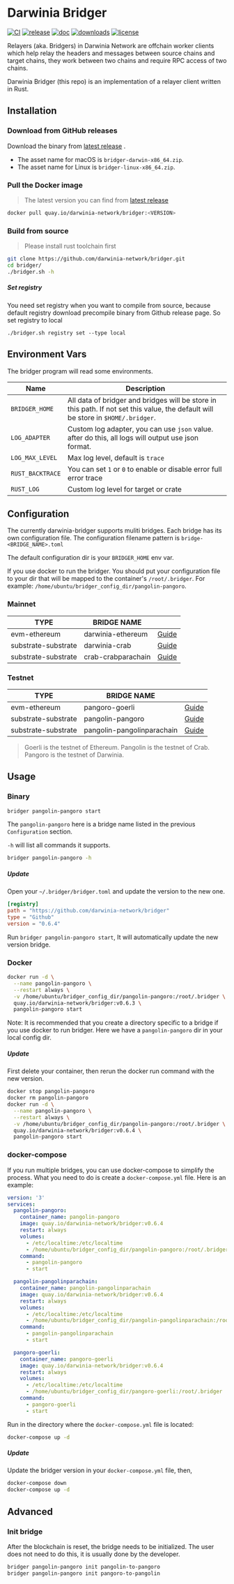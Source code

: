 # Darwinia Bridger

[![CI](https://github.com/darwinia-network/bridger/workflows/CI/badge.svg)](https://github.com/darwinia-network/bridger/actions)
[![release](https://img.shields.io/github/v/release/darwinia-network/bridger)](https://github.com/darwinia-network/bridger/releases/latest)
[![doc](https://img.shields.io/badge/current-docs-brightgreen.svg)](https://rust-docs.darwinia.network/bridger)
[![downloads](https://img.shields.io/crates/d/darwinia-bridger.svg)](https://github.com/darwinia-network/bridger/releases/latest)
[![license](https://img.shields.io/github/license/darwinia-network/bridger)](https://choosealicense.com/licenses/gpl)

Relayers (aka. Bridgers) in Darwinia Network are offchain worker clients which
help relay the headers and messages between source chains and target chains,
they work between two chains and require RPC access of two chains.

Darwinia Bridger (this repo) is an implementation of a relayer client written in
Rust.

## Installation

### Download from GitHub releases

Download the binary
from [latest release](https://github.com/darwinia-network/bridger/releases/latest)
.

* The asset name for macOS is `bridger-darwin-x86_64.zip`.
* The asset name for Linux is `bridger-linux-x86_64.zip`.

### Pull the Docker image

> The latest version you can find from [latest release](https://github.com/darwinia-network/bridger/releases/latest)

```bash
docker pull quay.io/darwinia-network/bridger:<VERSION>
```

### Build from source

> Please install rust toolchain first

```bash
git clone https://github.com/darwinia-network/bridger.git
cd bridger/
./bridger.sh -h
```

##### Set registry

You need set registry when you want to compile from source, because default
registry download precompile binary from Github release page. So set
registry to local

```text
./bridger.sh registry set --type local
```

## Environment Vars

The bridger program will read some environments.

| Name             | Description                                                                                                                       |
|------------------|-----------------------------------------------------------------------------------------------------------------------------------|
| `BRIDGER_HOME`   | All data of bridger and bridges will be store in this path. If not set this value, the default will be store in `$HOME/.bridger`. |
| `LOG_ADAPTER`    | Custom log adapter, you can use `json` value. after do this, all logs will output use json format.                                |
| `LOG_MAX_LEVEL`  | Max log level, default is `trace`                                                                                                 |
| `RUST_BACKTRACE` | You can set  `1` or `0` to enable or disable error full error trace                                                               |
| `RUST_LOG`       | Custom log level for target or crate                                                                                              |

## Configuration

The currently darwinia-bridger supports muliti bridges. Each bridge has its own
configuration file. The configuration filename pattern
is `bridge-<BRIDGE_NAME>.toml`

The default configuration dir is your `BRIDGER_HOME` env var.

If you use docker to run the bridger. You should put your configuration file to
your dir that will be mapped to the container's `/root/.bridger`. For
example: `/home/ubuntu/bridger_config_dir/pangolin-pangoro`.

### Mainnet

| TYPE                | BRIDGE NAME        |                                                                 |
|---------------------|--------------------|-----------------------------------------------------------------|
| evm-ethereum        | darwinia-ethereum  | [Guide](https://github.com/darwinia-network/bridger/issues/528) |
| substrate-substrate | darwinia-crab      | [Guide](./bridges/darwinia-crab/docs/Guide.md)                  |
| substrate-substrate | crab-crabparachain | [Guide](./bridges/crab-crabparachain/docs/Guide.md)             |

### Testnet

| TYPE                | BRIDGE NAME                |                                                                 |
|---------------------|----------------------------|-----------------------------------------------------------------|
| evm-ethereum        | pangoro-goerli             | [Guide](https://github.com/darwinia-network/bridger/issues/528) |
| substrate-substrate | pangolin-pangoro           | [Guide](./bridges/pangolin-pangoro/docs/Guide.md)               |
| substrate-substrate | pangolin-pangolinparachain | [Guide](./bridges/pangolin-pangolinparachain/docs/Guide.md)     |

> Goerli is the testnet of Ethereum.
> Pangolin is the testnet of Crab.
> Pangoro is the testnet of Darwinia.

## Usage

### Binary

```bash
bridger pangolin-pangoro start
```

The `pangolin-pangoro` here is a bridge name listed in the
previous `Configuration` section.

`-h` will list all commands it supports.

```bash
bridger pangolin-pangoro -h
```

##### Update

Open your `~/.bridger/bridger.toml` and update the version to the new one.

```toml
[registry]
path = "https://github.com/darwinia-network/bridger"
type = "Github"
version = "0.6.4"
```

Run `bridger pangolin-pangoro start`, It will automatically update the new
version bridge.

### Docker

```bash
docker run -d \
  --name pangolin-pangoro \
  --restart always \
  -v /home/ubuntu/bridger_config_dir/pangolin-pangoro:/root/.bridger \
  quay.io/darwinia-network/bridger:v0.6.3 \
  pangolin-pangoro start
```

Note: It is recommended that you create a directory specific to a bridge if you
use docker to run bridger. Here we have a `pangolin-pangoro` dir in your local
config dir.

##### Update

First delete your container, then rerun the docker run command with the new
version.

```bash
docker stop pangolin-pangoro
docker rm pangolin-pangoro
docker run -d \
  --name pangolin-pangoro \
  --restart always \
  -v /home/ubuntu/bridger_config_dir/pangolin-pangoro:/root/.bridger \
  quay.io/darwinia-network/bridger:v0.6.4 \
  pangolin-pangoro start
```

### docker-compose

If you run multiple bridges, you can use docker-compose to simplify the process.
What you need to do is create a `docker-compose.yml` file. Here is an example:

```yml
version: '3'
services:
  pangolin-pangoro:
    container_name: pangolin-pangoro
    image: quay.io/darwinia-network/bridger:v0.6.4
    restart: always
    volumes:
      - /etc/localtime:/etc/localtime
      - /home/ubuntu/bridger_config_dir/pangolin-pangoro:/root/.bridger
    command:
      - pangolin-pangoro
      - start

  pangolin-pangolinparachain:
    container_name: pangolin-pangolinparachain
    image: quay.io/darwinia-network/bridger:v0.6.4
    restart: always
    volumes:
      - /etc/localtime:/etc/localtime
      - /home/ubuntu/bridger_config_dir/pangolin-pangolinparachain:/root/.bridger
    command:
      - pangolin-pangolinparachain
      - start

  pangoro-goerli:
    container_name: pangoro-goerli
    image: quay.io/darwinia-network/bridger:v0.6.4
    restart: always
    volumes:
      - /etc/localtime:/etc/localtime
      - /home/ubuntu/bridger_config_dir/pangoro-goerli:/root/.bridger
    command:
      - pangoro-goerli
      - start
```

Run in the directory where the `docker-compose.yml` file is located:

```bash
docker-compose up -d
```

##### Update

Update the bridger version in your `docker-compose.yml` file, then,

```bash
docker-compose down
docker-compose up -d
```

## Advanced

### Init bridge

After the blockchain is reset, the bridge needs to be initialized. The user does
not need to do this, it is usually done by the developer.

```bash
bridger pangolin-pangoro init pangolin-to-pangoro
bridger pangolin-pangoro init pangoro-to-pangolin
```
